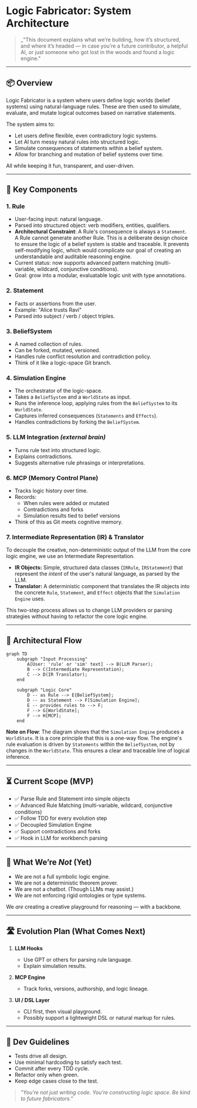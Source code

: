 # Logic Fabricator: System Architecture

> \_"This document explains what we’re building, how it’s structured, and where it’s headed — in case you’re a future contributor, a helpful AI, or just someone who got lost in the woods and found a logic engine."

---

## 📦 Overview

Logic Fabricator is a system where users define logic worlds (belief systems) using natural-language rules. These are then used to simulate, evaluate, and mutate logical outcomes based on narrative statements.

The system aims to:

- Let users define flexible, even contradictory logic systems.
- Let AI turn messy natural rules into structured logic.
- Simulate consequences of statements within a belief system.
- Allow for branching and mutation of belief systems over time.

All while keeping it fun, transparent, and user-driven.

---

## 🧱 Key Components

### 1. **Rule**

- User-facing input: natural language.
- Parsed into structured object: verb modifiers, entities, qualifiers.
- **Architectural Constraint**: A Rule's consequence is always a `Statement`. A Rule cannot generate another Rule. This is a deliberate design choice to ensure the logic of a belief system is stable and traceable. It prevents self-modifying logic, which would complicate our goal of creating an understandable and auditable reasoning engine.
- Current status: now supports advanced pattern matching (multi-variable, wildcard, conjunctive conditions).
- Goal: grow into a modular, evaluatable logic unit with type annotations.

### 2. **Statement**

- Facts or assertions from the user.
- Example: "Alice trusts Ravi"
- Parsed into subject / verb / object triples.

### 3. **BeliefSystem**

- A named collection of rules.
- Can be forked, mutated, versioned.
- Handles rule conflict resolution and contradiction policy.
- Think of it like a logic-space Git branch.

### 4. **Simulation Engine**

- The orchestrator of the logic-space.
- Takes a `BeliefSystem` and a `WorldState` as input.
- Runs the inference loop, applying rules from the `BeliefSystem` to its `WorldState`.
- Captures inferred consequences (`Statements` and `Effects`).
- Handles contradictions by forking the `BeliefSystem`.

### 5. **LLM Integration** *(external brain)*

- Turns rule text into structured logic.
- Explains contradictions.
- Suggests alternative rule phrasings or interpretations.

### 6. **MCP (Memory Control Plane)**

- Tracks logic history over time.
- Records:
  - When rules were added or mutated
  - Contradictions and forks
  - Simulation results tied to belief versions
- Think of this as Git meets cognitive memory.

### 7. **Intermediate Representation (IR) & Translator**

To decouple the creative, non-deterministic output of the LLM from the core logic engine, we use an Intermediate Representation.
- **IR Objects:** Simple, structured data classes (`IRRule`, `IRStatement`) that represent the *intent* of the user's natural language, as parsed by the LLM.
- **Translator:** A deterministic component that translates the IR objects into the concrete `Rule`, `Statement`, and `Effect` objects that the `Simulation Engine` uses.

This two-step process allows us to change LLM providers or parsing strategies without having to refactor the core logic engine.

---

## 🧭 Architectural Flow

```mermaid
graph TD
    subgraph "Input Processing"
        A[User: 'rule' or 'sim' text] --> B(LLM Parser);
        B --> C(Intermediate Representation);
        C --> D(IR Translator);
    end

    subgraph "Logic Core"
        D -- as Rule --> E{BeliefSystem};
        D -- as Statement --> F[Simulation Engine];
        E -- provides rules to --> F;
        F --> G[WorldState];
        F --> H[MCP];
    end
```

**Note on Flow**: The diagram shows that the `Simulation Engine` produces a `WorldState`. It is a core principle that this is a one-way flow. The engine's rule evaluation is driven by `Statements` within the `BeliefSystem`, not by changes in the `WorldState`. This ensures a clear and traceable line of logical inference.

---

## ⏳ Current Scope (MVP)

- ✅ Parse Rule and Statement into simple objects
- ✅ Advanced Rule Matching (multi-variable, wildcard, conjunctive conditions)
- ✅ Follow TDD for every evolution step
- ✅ Decoupled Simulation Engine
- ✅ Support contradictions and forks
- ✅ Hook in LLM for workbench parsing

---

## 📌 What We’re *Not* (Yet)

- We are not a full symbolic logic engine.
- We are not a deterministic theorem prover.
- We are not a chatbot. (Though LLMs may assist.)
- We are not enforcing rigid ontologies or type systems.

We *are* creating a creative playground for reasoning — with a backbone.

---

## 🛣️ Evolution Plan (What Comes Next)

1. **LLM Hooks**

   - Use GPT or others for parsing rule language.
   - Explain simulation results.

2. **MCP Engine**

   - Track forks, versions, authorship, and logic lineage.

3. **UI / DSL Layer**

   - CLI first, then visual playground.
   - Possibly support a lightweight DSL or natural markup for rules.

---

## 🧪 Dev Guidelines

- Tests drive all design.
- Use minimal hardcoding to satisfy each test.
- Commit after every TDD cycle.
- Refactor only when green.
- Keep edge cases close to the test.

> *"You’re not just writing code. You’re constructing logic space. Be kind to future fabricators."*